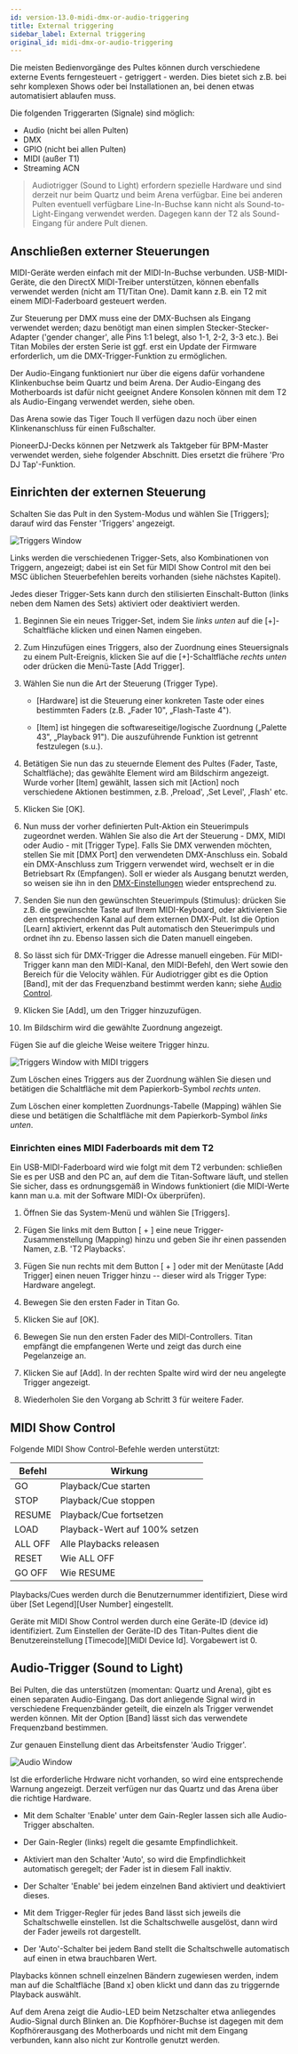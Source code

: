 ```yaml
---
id: version-13.0-midi-dmx-or-audio-triggering
title: External triggering
sidebar_label: External triggering
original_id: midi-dmx-or-audio-triggering
---
```


Die meisten Bedienvorgänge des Pultes können durch verschiedene externe
Events ferngesteuert - getriggert - werden. Dies bietet sich z.B. bei sehr
komplexen Shows oder bei Installationen an, bei denen etwas
automatisiert ablaufen muss.

Die folgenden Triggerarten (Signale) sind möglich:

-   Audio (nicht bei allen Pulten)
-   DMX
-   GPIO (nicht bei allen Pulten)
-	MIDI (außer T1)
-	Streaming ACN

>   Audiotrigger (Sound to Light) erfordern spezielle Hardware und sind 
	derzeit nur beim Quartz und beim Arena verfügbar. Eine bei anderen Pulten
	eventuell verfügbare Line-In-Buchse kann nicht als Sound-to-Light-Eingang 
	verwendet werden. Dagegen kann der T2 als Sound-Eingang für andere Pult 
	dienen.

Anschließen externer Steuerungen
--------------------------------

MIDI-Geräte werden einfach mit der MIDI-In-Buchse verbunden.
USB-MIDI-Geräte, die den DirectX MIDI-Treiber unterstützen, können
ebenfalls verwendet werden (nicht am T1/Titan One). Damit kann z.B. ein
T2 mit einem MIDI-Faderboard gesteuert werden.

Zur Steuerung per DMX muss eine der DMX-Buchsen als Eingang verwendet
werden; dazu benötigt man einen simplen Stecker-Stecker-Adapter ('gender
changer', alle Pins 1:1 belegt, also 1-1, 2-2, 3-3 etc.). Bei Titan 
Mobiles der ersten Serie ist ggf. erst ein Update der Firmware
erforderlich, um die DMX-Trigger-Funktion zu ermöglichen.

Der Audio-Eingang funktioniert nur über die eigens dafür vorhandene
Klinkenbuchse beim Quartz und beim Arena. Der Audio-Eingang des
Motherboards ist dafür nicht geeignet Andere Konsolen können mit dem T2
als Audio-Eingang verwendet werden, siehe oben.

Das Arena sowie das Tiger Touch II verfügen dazu noch über einen
Klinkenanschluss für einen Fußschalter.

PioneerDJ-Decks können per Netzwerk als Taktgeber für BPM-Master
verwendet werden, siehe folgender Abschnitt. Dies ersetzt die frühere
'Pro DJ Tap'-Funktion.

Einrichten der externen Steuerung
---------------------------------

Schalten Sie das Pult in den System-Modus und wählen Sie \[Triggers\];
darauf wird das Fenster 'Triggers' angezeigt.

![Triggers Window](/docs/images/Triggers-Window.png)

Links werden die verschiedenen Trigger-Sets, also Kombinationen von
Triggern, angezeigt; dabei ist ein Set für MIDI Show Control mit den bei
MSC üblichen Steuerbefehlen bereits vorhanden (siehe nächstes Kapitel).

Jedes dieser Trigger-Sets kann durch den stilisierten Einschalt-Button
(links neben dem Namen des Sets) aktiviert oder deaktiviert werden.

1.  Beginnen Sie ein neues Trigger-Set, indem Sie *links unten* auf die
	\[+\]-Schaltfläche klicken und einen Namen eingeben. 

2.  Zum Hinzufügen eines Triggers, also der Zuordnung eines
	Steuersignals zu einem Pult-Ereignis, klicken Sie auf die
	\[+\]-Schaltfläche *rechts unten* oder drücken die Menü-Taste \[Add
	Trigger\].

3.  Wählen Sie nun die Art der Steuerung (Trigger Type). 

	-   \[Hardware\] ist die Steuerung einer konkreten Taste oder 
	    eines bestimmten Faders (z.B. „Fader 10", „Flash-Taste 4"). 
	
	-   \[Item\] ist hingegen die softwareseitige/logische Zuordnung 
	    („Palette 43", „Playback 91"). Die auszuführende Funktion ist
		getrennt festzulegen (s.u.).

4.  Betätigen Sie nun das zu steuernde Element des Pultes (Fader, Taste,
	Schaltfläche); das gewählte Element wird am Bildschirm angezeigt. Wurde
	vorher \[Item\] gewählt, lassen sich mit \[Action\] noch verschiedene
	Aktionen bestimmen, z.B. ‚Preload', ‚Set Level', ‚Flash' etc.

5.	Klicken Sie \[OK\].

6.	Nun muss der vorher definierten Pult-Aktion ein Steuerimpuls
	zugeordnet werden. Wählen Sie also die Art der Steuerung - DMX, MIDI
	oder Audio - mit \[Trigger Type\]. Falls Sie DMX verwenden möchten,
	stellen Sie mit \[DMX Port\] den verwendeten DMX-Anschluss ein. 
	Sobald ein DMX-Anschluss zum Triggern verwendet wird, wechselt er
	in die Betriebsart Rx (Empfangen). Soll er wieder als Ausgang benutzt
	werden, so weisen sie ihn in den [DMX-Einstellungen](../system-settings/dmx-output-mapping) wieder entsprechend zu.

7.	Senden Sie nun den gewünschten Steuerimpuls (Stimulus): drücken Sie
	z.B. die gewünschte Taste auf Ihrem MIDI-Keyboard, oder aktivieren Sie
	den entsprechenden Kanal auf dem externen DMX-Pult. Ist die Option
	\[Learn\] aktiviert, erkennt das Pult automatisch den Steuerimpuls und
	ordnet ihn zu. Ebenso lassen sich die Daten manuell eingeben.

8.	So lässt sich für DMX-Trigger die Adresse manuell eingeben. Für
	MIDI-Trigger kann man den MIDI-Kanal, den MIDI-Befehl, den Wert sowie
	den Bereich für die Velocity wählen. Für Audiotrigger gibt es die Option
	\[Band\], mit der das Frequenzband bestimmt werden kann; siehe [Audio Control](./midi-dmx-or-audio-triggering.md#audio-trigger-sound-to-light).

9.	Klicken Sie \[Add\], um den Trigger hinzuzufügen.

10. Im Bildschirm wird die gewählte Zuordnung angezeigt.

Fügen Sie auf die gleiche Weise weitere Trigger hinzu.

![Triggers Window with MIDI triggers](/docs/images/Triggers-Window-with-MIDI-triggers.png)

Zum Löschen eines Triggers aus der Zuordnung wählen Sie diesen und
betätigen die Schaltfläche mit dem Papierkorb-Symbol *rechts unten*.

Zum Löschen einer kompletten Zuordnungs-Tabelle (Mapping) wählen Sie
diese und betätigen die Schaltfläche mit dem Papierkorb-Symbol *links
unten*.

### Einrichten eines MIDI Faderboards mit dem T2

Ein USB-MIDI-Faderboard wird wie folgt mit dem T2 verbunden: schließen
Sie es per USB and den PC an, auf dem die Titan-Software läuft, und
stellen Sie sicher, dass es ordnungsgemäß in Windows funktioniert (die
MIDI-Werte kann man u.a. mit der Software MIDI-Ox überprüfen).

1.	Öffnen Sie das System-Menü und wählen Sie \[Triggers\].

2.	Fügen Sie links mit dem Button \[ + \] eine neue
	Trigger-Zusammenstellung (Mapping) hinzu und geben Sie ihr einen
	passenden Namen, z.B. 'T2 Playbacks'.

3.	Fügen Sie nun rechts mit dem Button \[ + \] oder mit der Menütaste
	\[Add Trigger\] einen neuen Trigger hinzu -- dieser wird als Trigger
	Type: Hardware angelegt.

4.	Bewegen Sie den ersten Fader in Titan Go.

5.	Klicken Sie auf \[OK\].

6.	Bewegen Sie nun den ersten Fader des MIDI-Controllers. Titan
	empfängt die empfangenen Werte und zeigt das durch eine Pegelanzeige an.

7.	Klicken Sie auf \[Add\]. In der rechten Spalte wird wird der neu
	angelegte Trigger angezeigt.

8.	Wiederholen Sie den Vorgang ab Schritt 3 für weitere Fader.

MIDI Show Control
-----------------

Folgende MIDI Show Control-Befehle werden unterstützt:

  Befehl    | Wirkung
  --------- | -------------------------------
  GO        | Playback/Cue starten
  STOP      | Playback/Cue stoppen
  RESUME    | Playback/Cue fortsetzen
  LOAD      | Playback-Wert auf 100% setzen
  ALL OFF   | Alle Playbacks releasen
  RESET     | Wie ALL OFF
  GO OFF    | Wie RESUME

Playbacks/Cues werden durch die Benutzernummer identifiziert, Diese wird
über \[Set Legend\]\[User Number\] eingestellt.

Geräte mit MIDI Show Control werden durch eine Geräte-ID (device id)
identifiziert. Zum Einstellen der Geräte-ID des Titan-Pultes dient die
Benutzereinstellung \[Timecode\]\[MIDI Device Id\]. Vorgabewert ist 0.

Audio-Trigger (Sound to Light)
------------------------------

Bei Pulten, die das unterstützen (momentan: Quartz und Arena), gibt es
einen separaten Audio-Eingang. Das dort anliegende Signal wird in
verschiedene Frequenzbänder geteilt, die einzeln als Trigger verwendet
werden können. Mit der Option \[Band\] lässt sich das verwendete
Frequenzband bestimmen.

Zur genauen Einstellung dient das Arbeitsfenster 'Audio Trigger'.

![Audio Window](/docs/images/Audio-Window.png)

Ist die erforderliche Hrdware nicht vorhanden, so wird eine entsprechende
Warnung angezeigt. Derzeit verfügen nur das Quartz und das Arena über
die richtige Hardware.

-   Mit dem Schalter 'Enable' unter dem Gain-Regler lassen sich alle
    Audio-Trigger abschalten.

-   Der Gain-Regler (links) regelt die gesamte Empfindlichkeit.

-   Aktiviert man den Schalter 'Auto', so wird die Empfindlichkeit
    automatisch geregelt; der Fader ist in diesem Fall inaktiv.

-   Der Schalter 'Enable' bei jedem einzelnen Band aktiviert und
    deaktiviert dieses.

-   Mit dem Trigger-Regler für jedes Band lässt sich jeweils die
    Schaltschwelle einstellen. Ist die Schaltschwelle ausgelöst, dann
    wird der Fader jeweils rot dargestellt.

-   Der 'Auto'-Schalter bei jedem Band stellt die Schaltschwelle
    automatisch auf einen in etwa brauchbaren Wert.

Playbacks können schnell einzelnen Bändern zugewiesen werden, indem man
auf die Schaltfläche \[Band x\] oben klickt und dann das zu triggernde
Playback auswählt.

Auf dem Arena zeigt die Audio-LED beim Netzschalter etwa anliegendes
Audio-Signal durch Blinken an. Die Kopfhörer-Buchse ist dagegen mit dem
Kopfhörerausgang des Motherboards und nicht mit dem Eingang verbunden,
kann also nicht zur Kontrolle genutzt werden.

